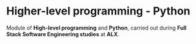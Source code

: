 # Higher-level programming - Python
Module of **High-level programming** and **Python**, carried out during **Full Stack Software Engineering studies** at **ALX**.
